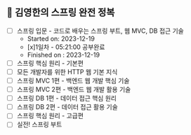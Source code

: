 ## 🌱 김영한의 스프링 완전 정복
- [ ] 스프링 입문 - 코드로 배우는 스프링 부트, 웹 MVC, DB 접근 기술
  - Started on: 2023-12-19
  - [x]1일차 - 05:21:00 공부완료
  - Finished  on : 2023-12-19
- [ ] 스프링 핵심 원리 - 기본편
- [ ] 모든 개발자를 위한 HTTP 웹 기본 지식
- [ ] 스프링 MVC 1편 - 백엔드 웹 개발 핵심 기술
- [ ] 스프링 MVC 2편 - 백엔드 웹 개발 활용 기술
- [ ] 스프링 DB 1편 - 데이터 접근 핵심 원리
- [ ] 스프링 DB 2편 - 데이터 접근 활용 기술
- [ ] 스프링 핵심 원리 - 고급편
- [ ] 실전! 스프링 부트